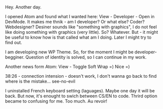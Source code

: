 Hey. Another day.

I opened Atom and found what I wanted here: View - Developer - Open in DevMode. It makes me thnik - am I developer? Or what else? Coder? Webdesigner? Desiner sounds like "something with graphics", I do not feel like doing something with graphics (very little). So? Whatever. But - it might be useful to know how is that called what am I doing. Later I might try to find out.

I am developing new WP Theme. So, for the moment I might be developer-begginer. Question of identity is solved, so I can continue in my work.

Another news form Atom: View - Toggle Soft Wrap =) Nice =)

38:26 - connection intension - doesn't work, I don't wanna go back to find where is the mistake... see-no-evil

I uninstalled French keyboard setting (laguages). Maybe one day it will be back. But now, it's enought to swich between CS/EN to code. Thrird option became to confusing for me. Too much. Au revoir!
